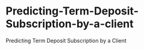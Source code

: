 # Predicting-Term-Deposit-Subscription-by-a-client
Predicting Term Deposit Subscription by  a Client
